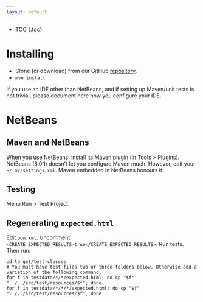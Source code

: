 ```yaml
---
layout: default
---
```

* TOC
{:toc}

# Installing
 * Clone (or download) from our GitHub [repository](https://github.com/DaisyDiff/DaisyDiff).
 * `mvn install`

If you use an IDE other than NetBeans, and if setting up Maven/unit tests is not trivial, please document here how you configure your IDE.

# NetBeans

## Maven and NetBeans
When you use [NetBeans](https://netbeans.org/downloads/), install its Maven plugin (in Tools > Plugins). NetBeans (8.0.1) doesn't let you configure Maven much. However, edit your `~/.m2/settings.xml`. Maven embedded in NetBeans honours it.

## Testing
Menu Run > Test Project.

## Regenerating `expected.html`
Edit `pom.xml`. Uncomment `<CREATE_EXPECTED_RESULTS>true</CREATE_EXPECTED_RESULTS>`. Run tests. Then run:

```
cd target/test-classes
# You must have test files two or three folders below. Otherwise add a variation of the following command.
for f in testdata/*/*/expected.html; do cp "$f" "../../src/test/resources/$f"; done
for f in testdata/*/*/*/expected.html; do cp "$f" "../../src/test/resources/$f"; done
```